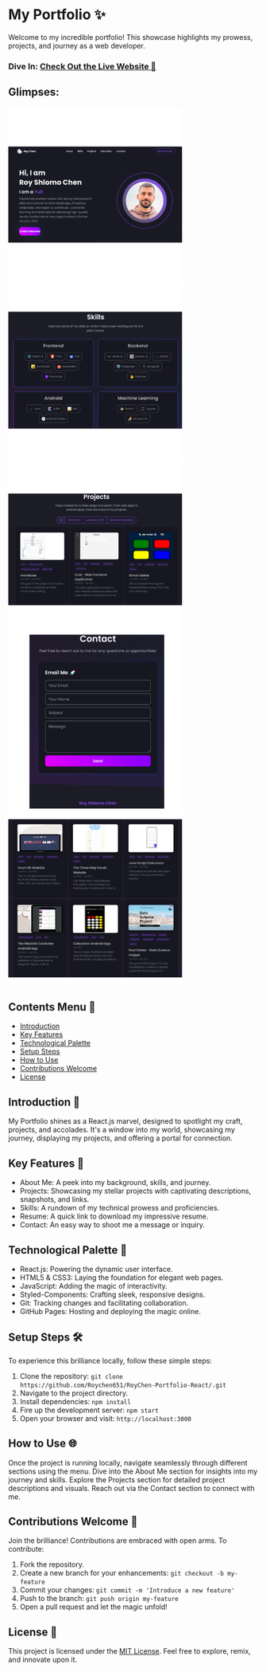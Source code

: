 # My Portfolio ✨

Welcome to my incredible portfolio! This showcase highlights my prowess, projects, and journey as a web developer.

### Dive In: [Check Out the Live Website 🚀](https://royshlomochen.onrender.com/)

## Glimpses:

<img width="350px" height="350px" src="https://github.com/Roychen651/RoyChen-Portfolio-React/blob/main/5.png?raw=true"/> <img width="350px" height="350px" src="https://github.com/Roychen651/RoyChen-Portfolio-React/blob/main/6.png?raw=true"/> <img width="350px" height="350px" src="https://github.com/Roychen651/RoyChen-Portfolio-React/blob/main/7.png?raw=true"/> <img width="350px" height="350px" src="https://github.com/Roychen651/RoyChen-Portfolio-React/blob/main/8.png?raw=true"/> <img width="350px" height="350px" src="https://github.com/Roychen651/RoyChen-Portfolio-React/blob/main/9.png?raw=true"/>

## Contents Menu 📜
- [Introduction](#introduction)
- [Key Features](#features)
- [Technological Palette](#technologies-used)
- [Setup Steps](#installation)
- [How to Use](#usage)
- [Contributions Welcome](#contributing)
- [License](#license)

## Introduction 🌟
My Portfolio shines as a React.js marvel, designed to spotlight my craft, projects, and accolades. It's a window into my world, showcasing my journey, displaying my projects, and offering a portal for connection.

## Key Features 🚀
- About Me: A peek into my background, skills, and journey.
- Projects: Showcasing my stellar projects with captivating descriptions, snapshots, and links.
- Skills: A rundown of my technical prowess and proficiencies.
- Resume: A quick link to download my impressive resume.
- Contact: An easy way to shoot me a message or inquiry.

## Technological Palette 🎨
- React.js: Powering the dynamic user interface.
- HTML5 & CSS3: Laying the foundation for elegant web pages.
- JavaScript: Adding the magic of interactivity.
- Styled-Components: Crafting sleek, responsive designs.
- Git: Tracking changes and facilitating collaboration.
- GitHub Pages: Hosting and deploying the magic online.

## Setup Steps 🛠️
To experience this brilliance locally, follow these simple steps:

1. Clone the repository: `git clone https://github.com/Roychen651/RoyChen-Portfolio-React/.git`
2. Navigate to the project directory.
3. Install dependencies: `npm install`
4. Fire up the development server: `npm start`
5. Open your browser and visit: `http://localhost:3000`

## How to Use 🌐
Once the project is running locally, navigate seamlessly through different sections using the menu. Dive into the About Me section for insights into my journey and skills. Explore the Projects section for detailed project descriptions and visuals. Reach out via the Contact section to connect with me.

## Contributions Welcome 🤝
Join the brilliance! Contributions are embraced with open arms. To contribute:

1. Fork the repository.
2. Create a new branch for your enhancements: `git checkout -b my-feature`
3. Commit your changes: `git commit -m 'Introduce a new feature'`
4. Push to the branch: `git push origin my-feature`
5. Open a pull request and let the magic unfold!

## License 📄
This project is licensed under the [MIT License](LICENSE). Feel free to explore, remix, and innovate upon it.
